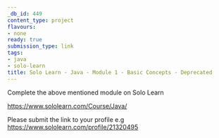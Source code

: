 ```yaml
---
_db_id: 449
content_type: project
flavours:
- none
ready: true
submission_type: link
tags:
- java
- solo-learn
title: Solo Learn - Java - Module 1 - Basic Concepts - Deprecated
---
```


Complete the above mentioned module on Solo Learn

https://www.sololearn.com/Course/Java/

Please submit the link to your profile e.g https://www.sololearn.com/profile/21320495
